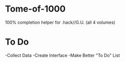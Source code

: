 # Tome-of-1000
100% completion helper for .hack//G.U. (all 4 volumes)

# To Do
-Collect Data
-Create Interface
-Make Better "To Do" List
